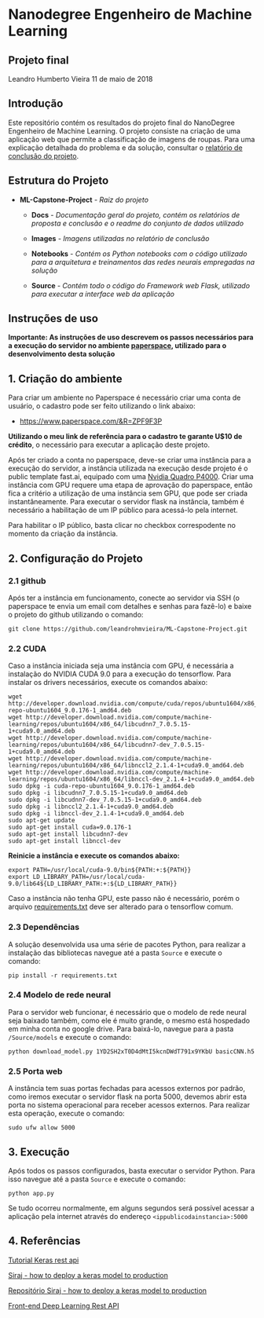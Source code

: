 # Nanodegree Engenheiro de Machine Learning
## Projeto final
Leandro Humberto Vieira
11 de maio de 2018

## Introdução

Este repositório contém os resultados do projeto final do NanoDegree Engenheiro de Machine Learning. O projeto consiste na criação de uma aplicação web que permite a classificação de imagens de roupas. Para uma explicação detalhada do problema e da solução, consultar o [relatório de conclusão do projeto](https://github.com/leandrohmvieira/ML-Capstone-Project/blob/master/Docs/Report.md).

## Estrutura do Projeto

* **ML-Capstone-Project** - _Raiz do projeto_

  * **Docs** - _Documentação geral do projeto, contém os relatórios de proposta e conclusão e o readme do conjunto de dados utilizado_

  * **Images** - _Imagens utilizadas no relatório de conclusão_

  * **Notebooks** - _Contém os Python notebooks com o código utilizado para a arquitetura e treinamentos das redes neurais empregadas na solução_

  * **Source** - _Contém todo o código do Framework web Flask, utilizado para executar a interface web da aplicação_

## Instruções de uso

**Importante: As instruções de uso descrevem os passos necessários para a execução do servidor no ambiente [paperspace](https://www.paperspace.com/), utilizado para o desenvolvimento desta solução**

## 1. Criação do ambiente

Para criar um ambiente no Paperspace é necessário criar uma conta de usuário, o cadastro pode ser feito utilizando o link abaixo:

* https://www.paperspace.com/&R=ZPF9F3P

**Utilizando o meu link de referência para o cadastro te garante U$10 de crédito**, o necessário para executar a aplicação deste projeto.

Após ter criado a conta no paperspace, deve-se criar uma instância para a execução do servidor, a instância utilizada na execução desde projeto é o public template fast.ai, equipado com uma [Nvidia Quadro P4000](https://nvidiastore.com.br/nvidia-quadro-p4000). Criar uma instância com GPU requere uma etapa de aprovação do paperspace, então fica a critério a utilização de uma instância sem GPU, que pode ser criada instantâneamente.
Para executar o servidor flask na instância, também é necessário a habilitação de um IP público para acessá-lo pela internet.

Para habilitar o IP público, basta clicar no checkbox correspodente no momento da criação da instância.

## 2. Configuração do Projeto

### 2.1 github
Após ter a instância em funcionamento, conecte ao servidor via SSH (o paperspace te envia um email com detalhes e senhas para fazê-lo) e baixe o projeto do github utilizando o comando:

 `git clone https://github.com/leandrohmvieira/ML-Capstone-Project.git`

### 2.2 CUDA
Caso a instância iniciada seja uma instância com GPU, é necessária a instalação do NVIDIA CUDA 9.0 para a execução do tensorflow. Para instalar os drivers necessários, execute os comandos abaixo:

```
wget http://developer.download.nvidia.com/compute/cuda/repos/ubuntu1604/x86_64/cuda-repo-ubuntu1604_9.0.176-1_amd64.deb
wget http://developer.download.nvidia.com/compute/machine-learning/repos/ubuntu1604/x86_64/libcudnn7_7.0.5.15-1+cuda9.0_amd64.deb
wget http://developer.download.nvidia.com/compute/machine-learning/repos/ubuntu1604/x86_64/libcudnn7-dev_7.0.5.15-1+cuda9.0_amd64.deb
wget http://developer.download.nvidia.com/compute/machine-learning/repos/ubuntu1604/x86_64/libnccl2_2.1.4-1+cuda9.0_amd64.deb
wget http://developer.download.nvidia.com/compute/machine-learning/repos/ubuntu1604/x86_64/libnccl-dev_2.1.4-1+cuda9.0_amd64.deb
sudo dpkg -i cuda-repo-ubuntu1604_9.0.176-1_amd64.deb
sudo dpkg -i libcudnn7_7.0.5.15-1+cuda9.0_amd64.deb
sudo dpkg -i libcudnn7-dev_7.0.5.15-1+cuda9.0_amd64.deb
sudo dpkg -i libnccl2_2.1.4-1+cuda9.0_amd64.deb
sudo dpkg -i libnccl-dev_2.1.4-1+cuda9.0_amd64.deb
sudo apt-get update
sudo apt-get install cuda=9.0.176-1
sudo apt-get install libcudnn7-dev
sudo apt-get install libnccl-dev
```
**Reinicie a instância e execute os comandos abaixo:**
```
export PATH=/usr/local/cuda-9.0/bin${PATH:+:${PATH}}
export LD_LIBRARY_PATH=/usr/local/cuda-9.0/lib64${LD_LIBRARY_PATH:+:${LD_LIBRARY_PATH}}
```
Caso a instância não tenha GPU, este passo não é necessário, porém o arquivo [requirements.txt](https://github.com/leandrohmvieira/ML-Capstone-Project/blob/master/Source/requirements.txt) deve ser alterado para o tensorflow comum.

### 2.3 Dependências

A solução desenvolvida usa uma série de pacotes Python, para realizar a instalação das bibliotecas navegue até a pasta `Source` e execute o comando:

`pip install -r requirements.txt`

### 2.4 Modelo de rede neural

Para o servidor web funcionar, é necessário que o modelo de rede neural seja baixado também, como ele é muito grande, o mesmo está hospedado em minha conta no google drive. Para baixá-lo, navegue para a pasta `/Source/models` e execute o comando:

 `python download_model.py 1YD2SH2xT0D4dMtI5kcnDWdT791x9YKbU basicCNN.h5`

### 2.5 Porta web

A instância tem suas portas fechadas para acessos externos por padrão, como iremos executar o servidor flask na porta 5000, devemos abrir esta porta no sistema operacional para receber acessos externos. Para realizar esta operação, execute o comando:

`sudo ufw allow 5000`

## 3. Execução

 Após todos os passos configurados, basta executar o servidor Python. Para isso navegue até a pasta `Source` e execute o comando:

 `python app.py`

 Se tudo ocorreu normalmente, em alguns segundos será possível acessar a aplicação pela internet através do endereço `<ippublicodainstancia>:5000`

## 4. Referências

[Tutorial Keras rest api](https://blog.keras.io/building-a-simple-keras-deep-learning-rest-api.html)

[Siraj - how to deploy a keras model to production](https://www.youtube.com/watch?v=f6Bf3gl4hWY&t=47s)

[Repositório Siraj - how to deploy a keras model to production](https://github.com/llSourcell/how_to_deploy_a_keras_model_to_production)

[Front-end Deep Learning Rest API](https://github.com/mtobeiyf/keras-flask-deploy-webapp)
